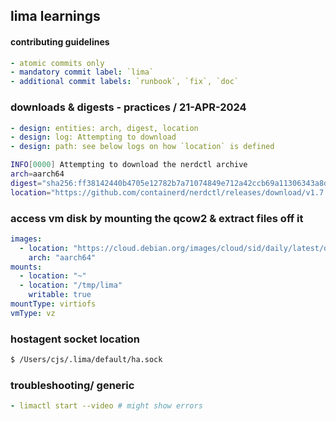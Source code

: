 ## lima learnings

#### contributing guidelines
```yaml
- atomic commits only
- mandatory commit label: `lima`
- additional commit labels: `runbook`, `fix`, `doc`
```

### downloads & digests - practices / 21-APR-2024
```yaml
- design: entities: arch, digest, location
- design: log: Attempting to download
- design: path: see below logs on how `location` is defined
```
```sh
INFO[0000] Attempting to download the nerdctl archive
arch=aarch64
digest="sha256:ff38142440b4705e12782b7a71074849e712a42ccb69a11306343a8d9f81d8ab"
location="https://github.com/containerd/nerdctl/releases/download/v1.7.5/nerdctl-full-1.7.5-linux-arm64.tar.gz"
```

### access vm disk by mounting the qcow2 & extract files off it
```yaml
images:
  - location: "https://cloud.debian.org/images/cloud/sid/daily/latest/debian-sid-genericcloud-arm64-daily.qcow2"
    arch: "aarch64"
mounts:
  - location: "~"
  - location: "/tmp/lima"
    writable: true
mountType: virtiofs
vmType: vz
```

### hostagent socket location
```sh
$ /Users/cjs/.lima/default/ha.sock
```
### troubleshooting/ generic
```yaml
- limactl start --video # might show errors
```

